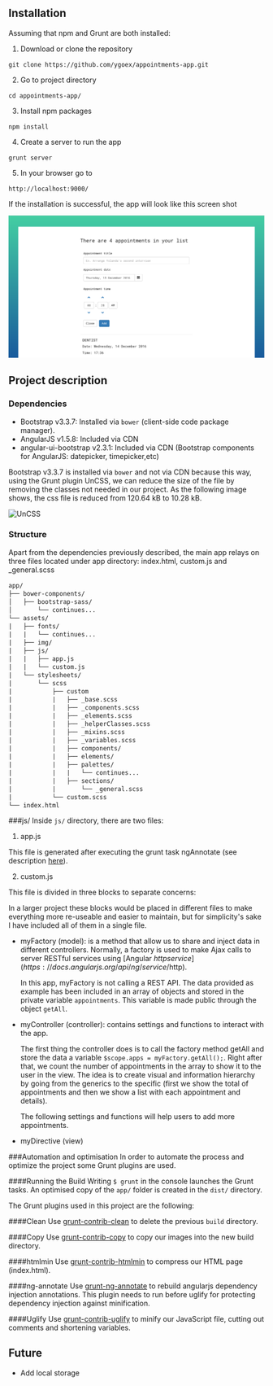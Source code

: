 ## Installation

Assuming that npm and Grunt are both installed:

1. Download or clone the repository

  ```
  git clone https://github.com/ygoex/appointments-app.git
  ```
  
2. Go to project directory

  ```
  cd appointments-app/
  ```

3. Install npm packages

  ```
  npm install
  ```
4. Create a server to run the app

  ```
  grunt server
  ```
5. In your browser go to 

  ```
  http://localhost:9000/
  ```
 
If the installation is successful, the app will look like this screen shot

![UnCSS](https://raw.githubusercontent.com/ygoex/appointments-app/master/app/assets/img/Screenshot.png)

## Project description

### Dependencies 
* Bootstrap v3.3.7: Installed via `bower` (client-side code package manager).
* AngularJS v1.5.8: Included via CDN
* angular-ui-bootstrap v2.3.1: Included via CDN (Bootstrap components for AngularJS: datepicker, timepicker,etc)

Bootstrap v3.3.7 is installed via `bower` and not via CDN because this way, using the Grunt plugin UnCSS, we can reduce the size of the file by removing the classes not needed in our project. As the following image shows, the css file is reduced from 120.64 kB to 10.28 kB.

![UnCSS](https://raw.githubusercontent.com/ygoex/appointmentsapp/98b848c184b090965512f4399ee01f97f0ba9039/app/assets/img/UnCSS.png)

### Structure
Apart from the dependencies previously described, the main app relays on three files located under app directory: index.html, custom.js and _general.scss

```
app/
├── bower-components/
│   ├── bootstrap-sass/
│       └── continues...
└── assets/
|   ├── fonts/
|   |   └── continues...
|   ├── img/
|   ├── js/
|   |   ├── app.js
|   |   └── custom.js
|   └── stylesheets/
|       └── scss
|           ├── custom
|           |   ├── _base.scss
|           |   ├── _components.scss
|           |   ├── _elements.scss
|           |   ├── _helperClasses.scss
|           |   ├── _mixins.scss
|           |   ├── _variables.scss
|           |   ├── components/
|           |   ├── elements/
|           |   ├── palettes/
|           |   |   └── continues...
|           |   ├── sections/
|           |       └── _general.scss
|           └── custom.scss
└── index.html
```

###js/
Inside `js/` directory, there are two files:

1. app.js

  This file is generated after executing the grunt task ngAnnotate (see description [here](#ngAnnotate)).
  
2. custom.js

  This file is divided in three blocks to separate concerns:
  
  In a larger project these blocks would be placed in different files to make everything more re-useable and easier to maintain, but for simplicity's sake I have included all of them in a single file.
  
  * myFactory (model): is a method that allow us to share and inject data in different controllers. Normally, a factory is used to make Ajax calls to server RESTful services using [Angular $http service] (https://docs.angularjs.org/api/ng/service/$http).
    
    In this app, myFactory is not calling a REST API. The data provided as example has been included in an array of objects and stored in the private variable `appointments`. This variable is made public through the object `getAll`.
    
  * myController (controller): contains settings and functions to interact with the app. 
    
    The first thing the controller does is to call the factory method getAll and store the data a variable `$scope.apps = myFactory.getAll();`. Right after that, we count the number of appointments in the array to show it to the user in the view. The idea is to create visual and information hierarchy by going from the generics to the specific (first we show the total of appointments and then we show a list with each appointment and details).
    
    The following settings and functions will help users to add more appointments.
    
  * myDirective (view)

###Automation and optimisation
In order to automate the process and optimize the project some Grunt plugins are used. 

####Running the Build
Writing `$ grunt` in the console launches the Grunt tasks. An optimised copy of the `app/` folder is created in the `dist/` directory. 

The Grunt plugins used in this project are the following:

####Clean
Use [grunt-contrib-clean](https://github.com/gruntjs/grunt-contrib-clean) to delete the previous `build` directory.

####Copy
Use [grunt-contrib-copy](https://github.com/gruntjs/grunt-contrib-copy) to copy our images into the new build directory. 

####htmlmin
Use [grunt-contrib-htmlmin](https://github.com/gruntjs/grunt-contrib-htmlmin) to compress our HTML page (index.html). 

####<a name="ngAnnotate">ng-annotate</a>
Use [grunt-ng-annotate](https://github.com/mgol/grunt-ng-annotate) to rebuild angularjs dependency injection annotations. This plugin needs to run before uglify for protecting dependency injection against minification.

####Uglify
Use [grunt-contrib-uglify](https://github.com/gruntjs/grunt-contrib-uglify) to minify our JavaScript file, cutting out comments and shortening variables. 


## Future

* Add local storage
